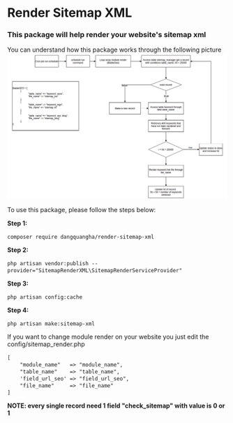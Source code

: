 # Render Sitemap XML
### This package will help render your website's sitemap xml

You can understand how this package works through the following picture
<img src="https://github.com/dangquangha/render-sitemap-xml/blob/master/images/work_flow.jpg">

To use this package, please follow the steps below:

<b>Step 1:</b>
```
composer require dangquangha/render-sitemap-xml
```

<b>Step 2:</b>
```
php artisan vendor:publish --provider="SitemapRenderXML\SitemapRenderServiceProvider" 
```

<b>Step 3:</b>
```
php artisan config:cache
```

<b>Step 4:</b>
```
php artisan make:sitemap-xml
```

If you want to change module render on your website you just edit the config/sitemap_render.php
```
[
    "module_name"   => "module_name",
    "table_name"    => "table_name",
    'field_url_seo' => "field_url_seo",
    "file_name"     => "file_name"
]
```
<b>NOTE: every single record need 1 field "check_sitemap" with value is 0 or 1</b> 
